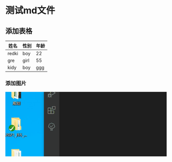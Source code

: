 # 测试md文件

## 添加表格
| 姓名  | 性别 | 年龄 |
| ----- | ---- | ---- |
| redki | boy  | 22   |
| gre   | girl | 55   |
| kidy  | boy  | ggg  |

### 添加图片
![插入图片](动画.gif)